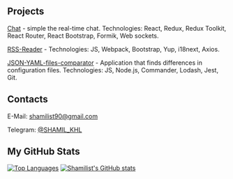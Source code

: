 <b>Projects</b>
---

[Chat](https://github.com/Shamilist/Chat) - simple the real-time chat. Technologies: React, Redux, Redux Toolkit, React Router, React Bootstrap, Formik, Web sockets.

[RSS-Reader](https://github.com/Shamilist/RSS-reader) - Technologies: JS, Webpack, Bootstrap, Yup, i18next, Axios.

[JSON-YAML-files-comparator](https://github.com/Shamilist/JSON-YAML-files-comparator) - Application that finds differences in configuration files. Technologies: JS, Node.js, Commander, Lodash, Jest, Git.   

      
<b>Contacts</b>
---
E-Mail: shamilist90@gmail.com 

Telegram: [@SHAMIL_KHL](https://t.me/SHAMIL_KHL)   
   
   
<b>My GitHub Stats</b>     
---

<a href="https://github.com/Shamilist" align="left"><img src="https://github-readme-stats.vercel.app/api/top-langs/?username=Shamilist&langs_count=10&title_color=0891b2&text_color=ffffff&icon_color=0891b2&bg_color=1c1917&hide_border=true&locale=en&custom_title=Top%20%Languages" alt="Top Languages" /></a>
<a href="http://www.github.com/Shamilist"><img src="https://github-readme-stats.vercel.app/api?username=Shamilist&show_icons=true&hide=&count_private=true&title_color=0891b2&text_color=ffffff&icon_color=0891b2&bg_color=1c1917&hide_border=true&show_icons=true" alt="Shamilist's GitHub stats" /></a>



